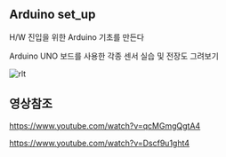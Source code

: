 ## Arduino set_up

H/W 진입을 위한 Arduino 기초를 만든다 

Arduino UNO 보드를 사용한 각종 센서 실습 및 전장도 그려보기 

![rlt](https://user-images.githubusercontent.com/84003327/150739607-206e26ed-7c94-484e-9e4f-09e8a9854ec3.PNG)

## 영상참조

https://www.youtube.com/watch?v=qcMGmgQgtA4

https://www.youtube.com/watch?v=Dscf9u1ght4
